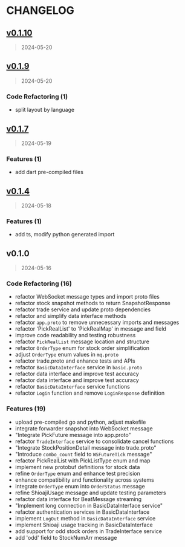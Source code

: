 # CHANGELOG

## [v0.1.10](https://github.com/ToC-Taiwan/toc-machine-trading-fe/compare/v0.1.9...v0.1.10)

> 2024-05-20

## [v0.1.9](https://github.com/ToC-Taiwan/toc-machine-trading-fe/compare/v0.1.7...v0.1.9)

> 2024-05-20

### Code Refactoring (1)

* split layout by language

## [v0.1.7](https://github.com/ToC-Taiwan/toc-machine-trading-fe/compare/v0.1.4...v0.1.7)

> 2024-05-19

### Features (1)

* add dart pre-compiled files

## [v0.1.4](https://github.com/ToC-Taiwan/toc-machine-trading-fe/compare/v0.1.0...v0.1.4)

> 2024-05-18

### Features (1)

* add ts, modify python generated import

## v0.1.0

> 2024-05-16

### Code Refactoring (16)

* refactor WebSocket message types and import proto files
* refactor stock snapshot methods to return SnapshotResponse
* refactor trade service and update proto dependencies
* refactor and simplify data interface methods
* refactor `app.proto` to remove unnecessary imports and messages
* refactor 'PickRealList' to 'PickRealMap' in message and field
* improve code readability and testing robustness
* refactor `PickRealList` message location and structure
* refactor `OrderType` enum for stock order simplification
* adjust `OrderType` enum values in `mq.proto`
* refactor trade.proto and enhance tests and APIs
* refactor `BasicDataInterface` service in `basic.proto`
* refactor data interface and improve test accuracy
* refactor data interface and improve test accuracy
* refactor `BasicDataInterface` service functions
* refactor `Login` function and remove `LoginResponse` definition

### Features (19)

* upload pre-compiled go and python, adjust makefile
* integrate forwarder snapshot into WebSocket message
* "Integrate PickFuture message into app.proto"
* refactor `TradeInterface` service to consolidate cancel functions
* "Integrate StockPositionDetail message into trade.proto"
* "Introduce `combo_count` field to `WSFutureTick` message"
* refactor PickRealList with PickListType enum and map
* implement new protobuf definitions for stock data
* refine `OrderType` enum and enhance test precision
* enhance compatibility and functionality across systems
* integrate `OrderType` enum into `OrderStatus` message
* refine ShioajiUsage message and update testing parameters
* refactor data interface for BeatMessage streaming
* "Implement long connection in BasicDataInterface service"
* refactor authentication services in BasicDataInterface
* implement `LogOut` method in `BasicDataInterface` service
* implement Shioaji usage tracking in BasicDataInterface
* add support for odd stock orders in TradeInterface service
* add 'odd' field to StockNumArr message
